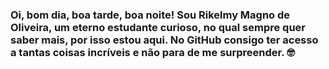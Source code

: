 
### Oi, bom dia, boa tarde, boa noite! Sou Rikelmy Magno de Oliveira, um eterno estudante curioso, no qual sempre quer saber mais, por isso estou aqui. No GitHub consigo ter acesso a tantas coisas incríveis e não para de me surpreender. :nerd_face:
